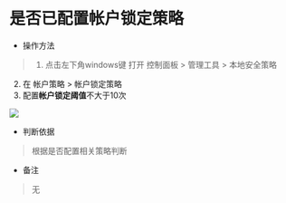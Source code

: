 # 是否已配置帐户锁定策略

- 操作方法
> 1. 点击左下角windows键 打开 控制面板 > 管理工具 > 本地安全策略
  2. 在 帐户策略 > 帐户锁定策略 
  3. 配置**帐户锁定阈值**不大于10次

![](https://do1-secure.oss-cn-beijing.aliyuncs.com/image8.png)

- 判断依据
> 根据是否配置相关策略判断

- 备注
> 无